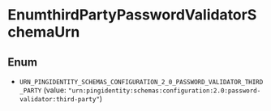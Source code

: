 

# EnumthirdPartyPasswordValidatorSchemaUrn

## Enum


* `URN_PINGIDENTITY_SCHEMAS_CONFIGURATION_2_0_PASSWORD_VALIDATOR_THIRD_PARTY` (value: `"urn:pingidentity:schemas:configuration:2.0:password-validator:third-party"`)



